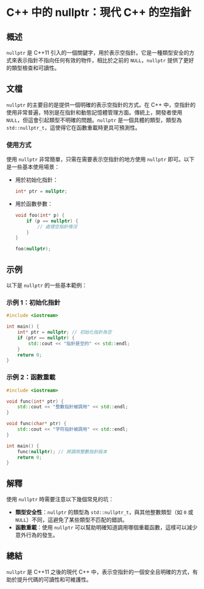 <!--
Meta Description: # C++ 中的 nullptr：現代 C++ 的空指針 ## 概述 `nullptr` 是 C++11 引入的一個關鍵字，用於表示空指針。它是一種類型安全的方式來表示指針不指向任何有效的物件，相比於之前的 `NULL`，`nullptr` 提供了更好的類型檢查和可讀性。 ## 文檔 `nullpt...
Meta Keywords: nullptr, std, int, ptr, cpp
-->

# C++ 中的 nullptr：現代 C++ 的空指針

## 概述
`nullptr` 是 C++11 引入的一個關鍵字，用於表示空指針。它是一種類型安全的方式來表示指針不指向任何有效的物件，相比於之前的 `NULL`，`nullptr` 提供了更好的類型檢查和可讀性。

## 文檔
`nullptr` 的主要目的是提供一個明確的表示空指針的方式。在 C++ 中，空指針的使用非常普遍，特別是在指針和動態記憶體管理方面。傳統上，開發者使用 `NULL`，但這會引起類型不明確的問題。`nullptr` 是一個具體的類型，類型為 `std::nullptr_t`，這使得它在函數重載時更具可預測性。

### 使用方式
使用 `nullptr` 非常簡單，只需在需要表示空指針的地方使用 `nullptr` 即可。以下是一些基本使用場景：

- 用於初始化指針：
  ```cpp
  int* ptr = nullptr;
  ```

- 用於函數參數：
  ```cpp
  void foo(int* p) {
      if (p == nullptr) {
          // 處理空指針情況
      }
  }

  foo(nullptr);
  ```

## 示例
以下是 `nullptr` 的一些基本範例：

### 示例 1：初始化指針
```cpp
#include <iostream>

int main() {
    int* ptr = nullptr; // 初始化指針為空
    if (ptr == nullptr) {
        std::cout << "指針是空的" << std::endl;
    }
    return 0;
}
```

### 示例 2：函數重載
```cpp
#include <iostream>

void func(int* ptr) {
    std::cout << "整數指針被調用" << std::endl;
}

void func(char* ptr) {
    std::cout << "字符指針被調用" << std::endl;
}

int main() {
    func(nullptr); // 將調用整數指針版本
    return 0;
}
```

## 解釋
使用 `nullptr` 時需要注意以下幾個常見的坑：
- **類型安全性**：`nullptr` 的類型為 `std::nullptr_t`，與其他整數類型（如 `0` 或 `NULL`）不同，這避免了某些類型不匹配的錯誤。
- **函數重載**：使用 `nullptr` 可以幫助明確知道調用哪個重載函數，這樣可以減少意外行為的發生。

## 總結
`nullptr` 是 C++11 之後的現代 C++ 中，表示空指針的一個安全且明確的方式，有助於提升代碼的可讀性和可維護性。